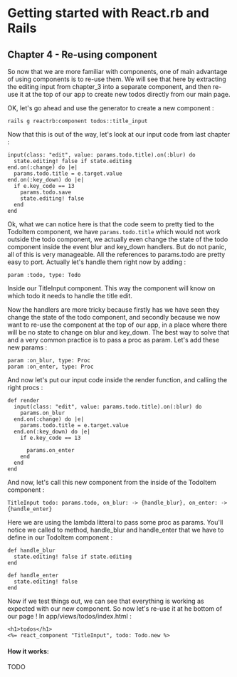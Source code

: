 # Getting started with React.rb and Rails

## Chapter 4 - Re-using component

So now that we are more familiar with components, one of main advantage of using components is to re-use them. We will see that here by extracting the editing input from chapter_3 into a separate component, and then re-use it at the top of our app to create new todos directly from our main page.

OK, let's go ahead and use the generator to create a new component :

```
rails g reactrb:component todos::title_input
```

Now that this is out of the way, let's look at our input code from last chapter :

```
input(class: "edit", value: params.todo.title).on(:blur) do
  state.editing! false if state.editing
end.on(:change) do |e|
  params.todo.title = e.target.value
end.on(:key_down) do |e|
  if e.key_code == 13
    params.todo.save
    state.editing! false
  end
end

```

Ok, what we can notice here is that the code seem to pretty tied to the TodoItem component, we have `params.todo.title` which would not work outside the todo component, we actually even change the state of the todo component inside the event blur and key_down handlers.
But do not panic, all of this is very manageable. All the references to params.todo are pretty easy to port. Actually let's handle them right now by adding :

```
param :todo, type: Todo
```

Inside our TitleInput component. This way the component will know on which todo it needs to handle the title edit.

Now the handlers are more tricky because firstly has we have seen they change the state of the todo component, and secondly because we now want to re-use the component at the top of our app, in a place where there will be no state to change on blur and key_down. The best way to solve that and a very common practice is to pass a proc as param. Let's add these new params :

```
param :on_blur, type: Proc
param :on_enter, type: Proc
```

And now let's put our input code inside the render function, and calling the right procs :

```
def render
  input(class: "edit", value: params.todo.title).on(:blur) do
    params.on_blur
  end.on(:change) do |e|
    params.todo.title = e.target.value
  end.on(:key_down) do |e|
    if e.key_code == 13

      params.on_enter
    end
  end
end
```

And now, let's call this new component from the inside of the TodoItem component :

```
TitleInput todo: params.todo, on_blur: -> {handle_blur}, on_enter: -> {handle_enter}
```

Here we are using the lambda litteral to pass some proc as params. You'll notice we called to method, handle_blur and handle_enter that we have to define in our TodoItem component :

```
def handle_blur
  state.editing! false if state.editing
end

def handle_enter
  state.editing! false
end
```

Now if we test things out, we can see that everything is working as expected with our new component.
So now let's re-use it at he bottom of our page ! In app/views/todos/index.html :


```
<h1>todos</h1>
<%= react_component "TitleInput", todo: Todo.new %>
```




#### How it works:

TODO
